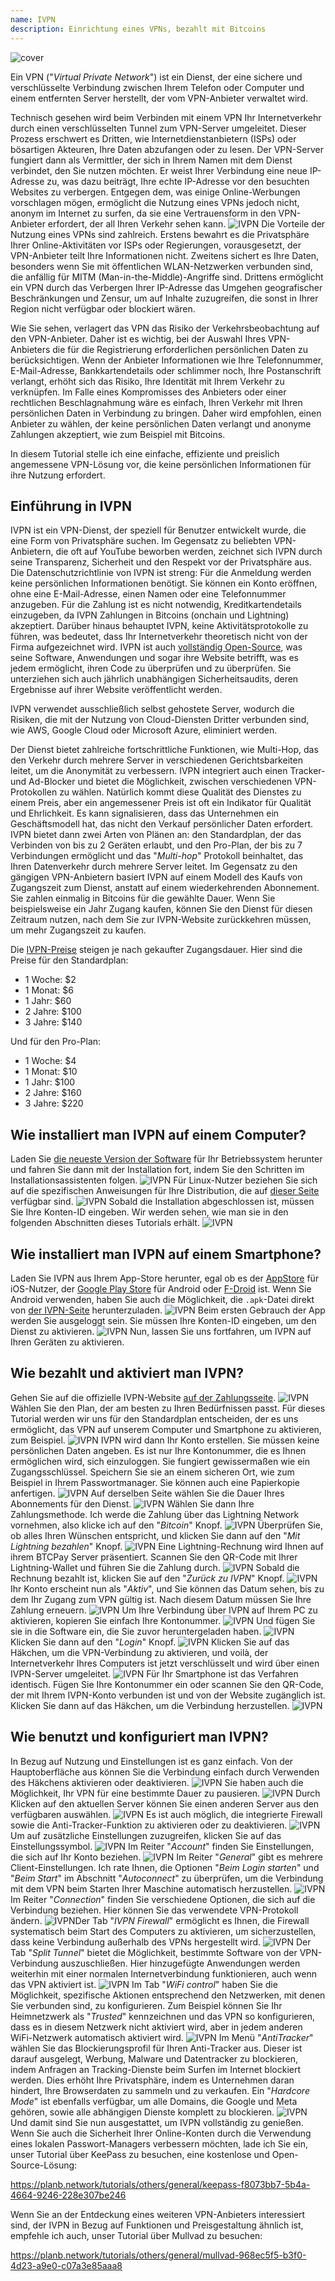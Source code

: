 ```yaml
---
name: IVPN
description: Einrichtung eines VPNs, bezahlt mit Bitcoins
---
```

![cover](assets/cover.webp)

Ein VPN ("*Virtual Private Network*") ist ein Dienst, der eine sichere und verschlüsselte Verbindung zwischen Ihrem Telefon oder Computer und einem entfernten Server herstellt, der vom VPN-Anbieter verwaltet wird.

Technisch gesehen wird beim Verbinden mit einem VPN Ihr Internetverkehr durch einen verschlüsselten Tunnel zum VPN-Server umgeleitet. Dieser Prozess erschwert es Dritten, wie Internetdienstanbietern (ISPs) oder bösartigen Akteuren, Ihre Daten abzufangen oder zu lesen. Der VPN-Server fungiert dann als Vermittler, der sich in Ihrem Namen mit dem Dienst verbindet, den Sie nutzen möchten. Er weist Ihrer Verbindung eine neue IP-Adresse zu, was dazu beiträgt, Ihre echte IP-Adresse vor den besuchten Websites zu verbergen. Entgegen dem, was einige Online-Werbungen vorschlagen mögen, ermöglicht die Nutzung eines VPNs jedoch nicht, anonym im Internet zu surfen, da sie eine Vertrauensform in den VPN-Anbieter erfordert, der all Ihren Verkehr sehen kann.
![IVPN](assets/fr/01.webp)
Die Vorteile der Nutzung eines VPNs sind zahlreich. Erstens bewahrt es die Privatsphäre Ihrer Online-Aktivitäten vor ISPs oder Regierungen, vorausgesetzt, der VPN-Anbieter teilt Ihre Informationen nicht. Zweitens sichert es Ihre Daten, besonders wenn Sie mit öffentlichen WLAN-Netzwerken verbunden sind, die anfällig für MITM (Man-in-the-Middle)-Angriffe sind. Drittens ermöglicht ein VPN durch das Verbergen Ihrer IP-Adresse das Umgehen geografischer Beschränkungen und Zensur, um auf Inhalte zuzugreifen, die sonst in Ihrer Region nicht verfügbar oder blockiert wären.

Wie Sie sehen, verlagert das VPN das Risiko der Verkehrsbeobachtung auf den VPN-Anbieter. Daher ist es wichtig, bei der Auswahl Ihres VPN-Anbieters die für die Registrierung erforderlichen persönlichen Daten zu berücksichtigen. Wenn der Anbieter Informationen wie Ihre Telefonnummer, E-Mail-Adresse, Bankkartendetails oder schlimmer noch, Ihre Postanschrift verlangt, erhöht sich das Risiko, Ihre Identität mit Ihrem Verkehr zu verknüpfen. Im Falle eines Kompromisses des Anbieters oder einer rechtlichen Beschlagnahmung wäre es einfach, Ihren Verkehr mit Ihren persönlichen Daten in Verbindung zu bringen. Daher wird empfohlen, einen Anbieter zu wählen, der keine persönlichen Daten verlangt und anonyme Zahlungen akzeptiert, wie zum Beispiel mit Bitcoins.

In diesem Tutorial stelle ich eine einfache, effiziente und preislich angemessene VPN-Lösung vor, die keine persönlichen Informationen für ihre Nutzung erfordert.

## Einführung in IVPN

IVPN ist ein VPN-Dienst, der speziell für Benutzer entwickelt wurde, die eine Form von Privatsphäre suchen. Im Gegensatz zu beliebten VPN-Anbietern, die oft auf YouTube beworben werden, zeichnet sich IVPN durch seine Transparenz, Sicherheit und den Respekt vor der Privatsphäre aus.
Die Datenschutzrichtlinie von IVPN ist streng: Für die Anmeldung werden keine persönlichen Informationen benötigt. Sie können ein Konto eröffnen, ohne eine E-Mail-Adresse, einen Namen oder eine Telefonnummer anzugeben. Für die Zahlung ist es nicht notwendig, Kreditkartendetails einzugeben, da IVPN Zahlungen in Bitcoins (onchain und Lightning) akzeptiert. Darüber hinaus behauptet IVPN, keine Aktivitätsprotokolle zu führen, was bedeutet, dass Ihr Internetverkehr theoretisch nicht von der Firma aufgezeichnet wird.
IVPN ist auch [vollständig Open-Source](https://github.com/ivpn), was seine Software, Anwendungen und sogar ihre Website betrifft, was es jedem ermöglicht, ihren Code zu überprüfen und zu überprüfen. Sie unterziehen sich auch jährlich unabhängigen Sicherheitsaudits, deren Ergebnisse auf ihrer Website veröffentlicht werden.

IVPN verwendet ausschließlich selbst gehostete Server, wodurch die Risiken, die mit der Nutzung von Cloud-Diensten Dritter verbunden sind, wie AWS, Google Cloud oder Microsoft Azure, eliminiert werden.

Der Dienst bietet zahlreiche fortschrittliche Funktionen, wie Multi-Hop, das den Verkehr durch mehrere Server in verschiedenen Gerichtsbarkeiten leitet, um die Anonymität zu verbessern. IVPN integriert auch einen Tracker- und Ad-Blocker und bietet die Möglichkeit, zwischen verschiedenen VPN-Protokollen zu wählen.
Natürlich kommt diese Qualität des Dienstes zu einem Preis, aber ein angemessener Preis ist oft ein Indikator für Qualität und Ehrlichkeit. Es kann signalisieren, dass das Unternehmen ein Geschäftsmodell hat, das nicht den Verkauf persönlicher Daten erfordert. IVPN bietet dann zwei Arten von Plänen an: den Standardplan, der das Verbinden von bis zu 2 Geräten erlaubt, und den Pro-Plan, der bis zu 7 Verbindungen ermöglicht und das "*Multi-hop*" Protokoll beinhaltet, das Ihren Datenverkehr durch mehrere Server leitet.
Im Gegensatz zu den gängigen VPN-Anbietern basiert IVPN auf einem Modell des Kaufs von Zugangszeit zum Dienst, anstatt auf einem wiederkehrenden Abonnement. Sie zahlen einmalig in Bitcoins für die gewählte Dauer. Wenn Sie beispielsweise ein Jahr Zugang kaufen, können Sie den Dienst für diesen Zeitraum nutzen, nach dem Sie zur IVPN-Website zurückkehren müssen, um mehr Zugangszeit zu kaufen.

Die [IVPN-Preise](https://www.ivpn.net/en/pricing/) steigen je nach gekaufter Zugangsdauer. Hier sind die Preise für den Standardplan:
- 1 Woche: $2
- 1 Monat: $6
- 1 Jahr: $60
- 2 Jahre: $100
- 3 Jahre: $140

Und für den Pro-Plan:
- 1 Woche: $4
- 1 Monat: $10
- 1 Jahr: $100
- 2 Jahre: $160
- 3 Jahre: $220

## Wie installiert man IVPN auf einem Computer?
Laden Sie [die neueste Version der Software](https://www.ivpn.net/en/apps-windows/) für Ihr Betriebssystem herunter und fahren Sie dann mit der Installation fort, indem Sie den Schritten im Installationsassistenten folgen. ![IVPN](assets/notext/02.webp)
Für Linux-Nutzer beziehen Sie sich auf die spezifischen Anweisungen für Ihre Distribution, die auf [dieser Seite](https://www.ivpn.net/en/apps-linux/) verfügbar sind.
![IVPN](assets/notext/03.webp)
Sobald die Installation abgeschlossen ist, müssen Sie Ihre Konten-ID eingeben. Wir werden sehen, wie man sie in den folgenden Abschnitten dieses Tutorials erhält.
![IVPN](assets/notext/04.webp)
## Wie installiert man IVPN auf einem Smartphone?

Laden Sie IVPN aus Ihrem App-Store herunter, egal ob es der [AppStore](https://apps.apple.com/us/app/ivpn-secure-vpn-for-privacy/id1193122683) für iOS-Nutzer, der [Google Play Store](https://play.google.com/store/apps/details?id=net.ivpn.client) für Android oder [F-Droid](https://f-droid.org/en/packages/net.ivpn.client) ist. Wenn Sie Android verwenden, haben Sie auch die Möglichkeit, die `.apk`-Datei direkt von [der IVPN-Seite](https://www.ivpn.net/en/apps-android/) herunterzuladen.
![IVPN](assets/notext/05.webp)
Beim ersten Gebrauch der App werden Sie ausgeloggt sein. Sie müssen Ihre Konten-ID eingeben, um den Dienst zu aktivieren.
![IVPN](assets/notext/06.webp)
Nun, lassen Sie uns fortfahren, um IVPN auf Ihren Geräten zu aktivieren.

## Wie bezahlt und aktiviert man IVPN?

Gehen Sie auf die offizielle IVPN-Website [auf der Zahlungsseite](https://www.ivpn.net/en/pricing/).
![IVPN](assets/notext/07.webp)
Wählen Sie den Plan, der am besten zu Ihren Bedürfnissen passt. Für dieses Tutorial werden wir uns für den Standardplan entscheiden, der es uns ermöglicht, das VPN auf unserem Computer und Smartphone zu aktivieren, zum Beispiel.
![IVPN](assets/notext/08.webp)
IVPN wird dann Ihr Konto erstellen. Sie müssen keine persönlichen Daten angeben. Es ist nur Ihre Kontonummer, die es Ihnen ermöglichen wird, sich einzuloggen. Sie fungiert gewissermaßen wie ein Zugangsschlüssel. Speichern Sie sie an einem sicheren Ort, wie zum Beispiel in Ihrem Passwortmanager. Sie können auch eine Papierkopie anfertigen.
![IVPN](assets/notext/09.webp)
Auf derselben Seite wählen Sie die Dauer Ihres Abonnements für den Dienst.
![IVPN](assets/notext/10.webp)
Wählen Sie dann Ihre Zahlungsmethode. Ich werde die Zahlung über das Lightning Network vornehmen, also klicke ich auf den "*Bitcoin*" Knopf.
![IVPN](assets/notext/11.webp)
Überprüfen Sie, ob alles Ihren Wünschen entspricht, und klicken Sie dann auf den "*Mit Lightning bezahlen*" Knopf.
![IVPN](assets/notext/12.webp)
Eine Lightning-Rechnung wird Ihnen auf ihrem BTCPay Server präsentiert. Scannen Sie den QR-Code mit Ihrer Lightning-Wallet und führen Sie die Zahlung durch.
![IVPN](assets/notext/13.webp) Sobald die Rechnung bezahlt ist, klicken Sie auf den "*Zurück zu IVPN*" Knopf.
![IVPN](assets/notext/14.webp)
Ihr Konto erscheint nun als "*Aktiv*", und Sie können das Datum sehen, bis zu dem Ihr Zugang zum VPN gültig ist. Nach diesem Datum müssen Sie Ihre Zahlung erneuern.
![IVPN](assets/notext/15.webp)
Um Ihre Verbindung über IVPN auf Ihrem PC zu aktivieren, kopieren Sie einfach Ihre Kontonummer.
![IVPN](assets/notext/16.webp)
Und fügen Sie sie in die Software ein, die Sie zuvor heruntergeladen haben.
![IVPN](assets/notext/17.webp)
Klicken Sie dann auf den "*Login*" Knopf.
![IVPN](assets/notext/18.webp)
Klicken Sie auf das Häkchen, um die VPN-Verbindung zu aktivieren, und voilà, der Internetverkehr Ihres Computers ist jetzt verschlüsselt und wird über einen IVPN-Server umgeleitet.
![IVPN](assets/notext/19.webp)
Für Ihr Smartphone ist das Verfahren identisch. Fügen Sie Ihre Kontonummer ein oder scannen Sie den QR-Code, der mit Ihrem IVPN-Konto verbunden ist und von der Website zugänglich ist. Klicken Sie dann auf das Häkchen, um die Verbindung herzustellen.
![IVPN](assets/notext/20.webp)
## Wie benutzt und konfiguriert man IVPN?

In Bezug auf Nutzung und Einstellungen ist es ganz einfach. Von der Hauptoberfläche aus können Sie die Verbindung einfach durch Verwenden des Häkchens aktivieren oder deaktivieren.
![IVPN](assets/notext/21.webp)
Sie haben auch die Möglichkeit, Ihr VPN für eine bestimmte Dauer zu pausieren.
![IVPN](assets/notext/22.webp)
Durch Klicken auf den aktuellen Server können Sie einen anderen Server aus den verfügbaren auswählen.
![IVPN](assets/notext/23.webp)
Es ist auch möglich, die integrierte Firewall sowie die Anti-Tracker-Funktion zu aktivieren oder zu deaktivieren.
![IVPN](assets/notext/24.webp)
Um auf zusätzliche Einstellungen zuzugreifen, klicken Sie auf das Einstellungssymbol.
![IVPN](assets/notext/25.webp)
Im Reiter "*Account*" finden Sie Einstellungen, die sich auf Ihr Konto beziehen.
![IVPN](assets/notext/26.webp)
Im Reiter "*General*" gibt es mehrere Client-Einstellungen. Ich rate Ihnen, die Optionen "*Beim Login starten*" und "*Beim Start*" im Abschnitt "*Autoconnect*" zu überprüfen, um die Verbindung mit dem VPN beim Starten Ihrer Maschine automatisch herzustellen.
![IVPN](assets/notext/27.webp)
Im Reiter "*Connection*" finden Sie verschiedene Optionen, die sich auf die Verbindung beziehen. Hier können Sie das verwendete VPN-Protokoll ändern.
![IVPN](assets/notext/28.webp)Der Tab "*IVPN Firewall*" ermöglicht es Ihnen, die Firewall systematisch beim Start des Computers zu aktivieren, um sicherzustellen, dass keine Verbindung außerhalb des VPNs hergestellt wird.
![IVPN](assets/notext/29.webp)
Der Tab "*Split Tunnel*" bietet die Möglichkeit, bestimmte Software von der VPN-Verbindung auszuschließen. Hier hinzugefügte Anwendungen werden weiterhin mit einer normalen Internetverbindung funktionieren, auch wenn das VPN aktiviert ist.
![IVPN](assets/notext/30.webp)
Im Tab "*WiFi control*" haben Sie die Möglichkeit, spezifische Aktionen entsprechend den Netzwerken, mit denen Sie verbunden sind, zu konfigurieren. Zum Beispiel können Sie Ihr Heimnetzwerk als "*Trusted*" kennzeichnen und das VPN so konfigurieren, dass es in diesem Netzwerk nicht aktiviert wird, aber in jedem anderen WiFi-Netzwerk automatisch aktiviert wird.
![IVPN](assets/notext/31.webp)
Im Menü "*AntiTracker*" wählen Sie das Blockierungsprofil für Ihren Anti-Tracker aus. Dieser ist darauf ausgelegt, Werbung, Malware und Datentracker zu blockieren, indem Anfragen an Tracking-Dienste beim Surfen im Internet blockiert werden. Dies erhöht Ihre Privatsphäre, indem es Unternehmen daran hindert, Ihre Browserdaten zu sammeln und zu verkaufen. Ein "*Hardcore Mode*" ist ebenfalls verfügbar, um alle Domains, die Google und Meta gehören, sowie alle abhängigen Dienste komplett zu blockieren.
![IVPN](assets/notext/32.webp)
Und damit sind Sie nun ausgestattet, um IVPN vollständig zu genießen. Wenn Sie auch die Sicherheit Ihrer Online-Konten durch die Verwendung eines lokalen Passwort-Managers verbessern möchten, lade ich Sie ein, unser Tutorial über KeePass zu besuchen, eine kostenlose und Open-Source-Lösung:

https://planb.network/tutorials/others/general/keepass-f8073bb7-5b4a-4664-9246-228e307be246

Wenn Sie an der Entdeckung eines weiteren VPN-Anbieters interessiert sind, der IVPN in Bezug auf Funktionen und Preisgestaltung ähnlich ist, empfehle ich auch, unser Tutorial über Mullvad zu besuchen:

https://planb.network/tutorials/others/general/mullvad-968ec5f5-b3f0-4d23-a9e0-c07a3e85aaa8